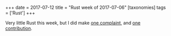 +++
date = 2017-07-12
title = "Rust week of 2017-07-06"
[taxonomies]
tags = ['Rust']
+++

Very little Rust this week, but I did make [one complaint], and [one
contribution].

  [one complaint]: https://github.com/brson/stdx/issues/53
  [one contribution]: https://github.com/brson/stdx/pull/54
